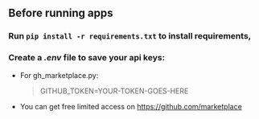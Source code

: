 ## Before running apps

### Run `pip install -r requirements.txt` to install requirements,

### Create a _.env_ file to save your api keys:

- For gh_marketplace.py:

  > GITHUB_TOKEN=YOUR-TOKEN-GOES-HERE

- You can get free limited access on https://github.com/marketplace

